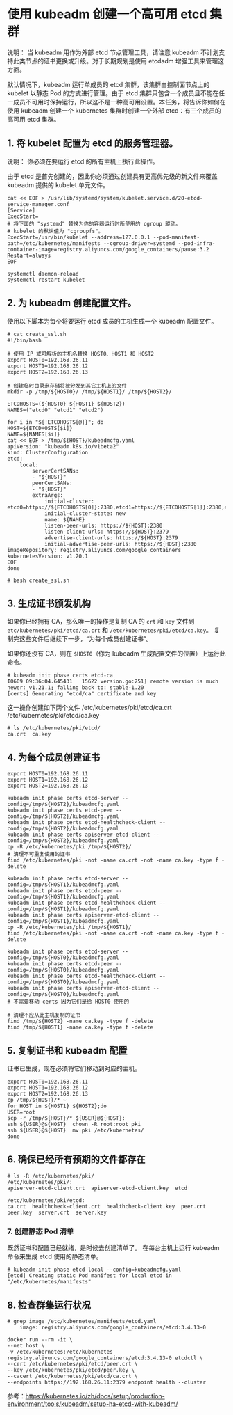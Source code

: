 # 使用 kubeadm 创建一个高可用 etcd 集群

说明：
当 kubeadm 用作为外部 etcd 节点管理工具，请注意 kubeadm 不计划支持此类节点的证书更换或升级。对于长期规划是使用 etcdadm 增强工具来管理这方面。

默认情况下，kubeadm 运行单成员的 etcd 集群，该集群由控制面节点上的 kubelet 以静态 Pod 的方式进行管理。由于 etcd 集群只包含一个成员且不能在任一成员不可用时保持运行，所以这不是一种高可用设置。本任务，将告诉你如何在使用 kubeadm 创建一个 kubernetes 集群时创建一个外部 etcd：有三个成员的高可用 etcd 集群。

## 1. 将 kubelet 配置为 etcd 的服务管理器。
说明： 你必须在要运行 etcd 的所有主机上执行此操作。

由于 etcd 是首先创建的，因此你必须通过创建具有更高优先级的新文件来覆盖 kubeadm 提供的 kubelet 单元文件。

```
cat << EOF > /usr/lib/systemd/system/kubelet.service.d/20-etcd-service-manager.conf
[Service]
ExecStart=
# 将下面的 "systemd" 替换为你的容器运行时所使用的 cgroup 驱动。
# kubelet 的默认值为 "cgroupfs"。
ExecStart=/usr/bin/kubelet --address=127.0.0.1 --pod-manifest-path=/etc/kubernetes/manifests --cgroup-driver=systemd --pod-infra-container-image=registry.aliyuncs.com/google_containers/pause:3.2
Restart=always
EOF

systemctl daemon-reload
systemctl restart kubelet
```

## 2. 为 kubeadm 创建配置文件。
使用以下脚本为每个将要运行 etcd 成员的主机生成一个 kubeadm 配置文件。
```
# cat create_ssl.sh 
#!/bin/bash

# 使用 IP 或可解析的主机名替换 HOST0、HOST1 和 HOST2
export HOST0=192.168.26.11
export HOST1=192.168.26.12
export HOST2=192.168.26.13

# 创建临时目录来存储将被分发到其它主机上的文件
mkdir -p /tmp/${HOST0}/ /tmp/${HOST1}/ /tmp/${HOST2}/

ETCDHOSTS=(${HOST0} ${HOST1} ${HOST2})
NAMES=("etcd0" "etcd1" "etcd2")

for i in "${!ETCDHOSTS[@]}"; do
HOST=${ETCDHOSTS[$i]}
NAME=${NAMES[$i]}
cat << EOF > /tmp/${HOST}/kubeadmcfg.yaml
apiVersion: "kubeadm.k8s.io/v1beta2"
kind: ClusterConfiguration
etcd:
    local:
        serverCertSANs:
        - "${HOST}"
        peerCertSANs:
        - "${HOST}"
        extraArgs:
            initial-cluster: etcd0=https://${ETCDHOSTS[0]}:2380,etcd1=https://${ETCDHOSTS[1]}:2380,etcd2=https://${ETCDHOSTS[2]}:2380
            initial-cluster-state: new
            name: ${NAME}
            listen-peer-urls: https://${HOST}:2380
            listen-client-urls: https://${HOST}:2379
            advertise-client-urls: https://${HOST}:2379
            initial-advertise-peer-urls: https://${HOST}:2380
imageRepository: registry.aliyuncs.com/google_containers
kubernetesVersion: v1.20.1
EOF
done

# bash create_ssl.sh 
```
## 3. 生成证书颁发机构

如果你已经拥有 CA，那么唯一的操作是复制 CA 的 `crt` 和 `key` 文件到`etc/kubernetes/pki/etcd/ca.crt` 和 `/etc/kubernetes/pki/etcd/ca.key`。 复制完这些文件后继续下一步，“为每个成员创建证书”。

如果你还没有 CA，则在 `$HOST0`（你为 kubeadm 生成配置文件的位置）上运行此命令。

```
# kubeadm init phase certs etcd-ca
I0609 09:36:04.645431   15622 version.go:251] remote version is much newer: v1.21.1; falling back to: stable-1.20
[certs] Generating "etcd/ca" certificate and key
```
这一操作创建如下两个文件
/etc/kubernetes/pki/etcd/ca.crt
/etc/kubernetes/pki/etcd/ca.key
```
# ls /etc/kubernetes/pki/etcd/
ca.crt  ca.key
```

## 4. 为每个成员创建证书
```
export HOST0=192.168.26.11
export HOST1=192.168.26.12
export HOST2=192.168.26.13

kubeadm init phase certs etcd-server --config=/tmp/${HOST2}/kubeadmcfg.yaml
kubeadm init phase certs etcd-peer --config=/tmp/${HOST2}/kubeadmcfg.yaml
kubeadm init phase certs etcd-healthcheck-client --config=/tmp/${HOST2}/kubeadmcfg.yaml
kubeadm init phase certs apiserver-etcd-client --config=/tmp/${HOST2}/kubeadmcfg.yaml
cp -R /etc/kubernetes/pki /tmp/${HOST2}/
# 清理不可重复使用的证书
find /etc/kubernetes/pki -not -name ca.crt -not -name ca.key -type f -delete

kubeadm init phase certs etcd-server --config=/tmp/${HOST1}/kubeadmcfg.yaml
kubeadm init phase certs etcd-peer --config=/tmp/${HOST1}/kubeadmcfg.yaml
kubeadm init phase certs etcd-healthcheck-client --config=/tmp/${HOST1}/kubeadmcfg.yaml
kubeadm init phase certs apiserver-etcd-client --config=/tmp/${HOST1}/kubeadmcfg.yaml
cp -R /etc/kubernetes/pki /tmp/${HOST1}/
find /etc/kubernetes/pki -not -name ca.crt -not -name ca.key -type f -delete

kubeadm init phase certs etcd-server --config=/tmp/${HOST0}/kubeadmcfg.yaml
kubeadm init phase certs etcd-peer --config=/tmp/${HOST0}/kubeadmcfg.yaml
kubeadm init phase certs etcd-healthcheck-client --config=/tmp/${HOST0}/kubeadmcfg.yaml
kubeadm init phase certs apiserver-etcd-client --config=/tmp/${HOST0}/kubeadmcfg.yaml
# 不需要移动 certs 因为它们是给 HOST0 使用的

# 清理不应从此主机复制的证书
find /tmp/${HOST2} -name ca.key -type f -delete
find /tmp/${HOST1} -name ca.key -type f -delete
```
## 5. 复制证书和 kubeadm 配置
证书已生成，现在必须将它们移动到对应的主机。
```
export HOST0=192.168.26.11
export HOST1=192.168.26.12
export HOST2=192.168.26.13
cp /tmp/${HOST}/* ~
for HOST in ${HOST1} ${HOST2};do
USER=root
scp -r /tmp/${HOST}/* ${USER}@${HOST}:
ssh ${USER}@${HOST}  chown -R root:root pki
ssh ${USER}@${HOST}  mv pki /etc/kubernetes/
done
```
## 6. 确保已经所有预期的文件都存在
```
# ls -R /etc/kubernetes/pki/
/etc/kubernetes/pki/:
apiserver-etcd-client.crt  apiserver-etcd-client.key  etcd

/etc/kubernetes/pki/etcd:
ca.crt  healthcheck-client.crt  healthcheck-client.key  peer.crt  peer.key  server.crt  server.key

```
### 7. 创建静态 Pod 清单
既然证书和配置已经就绪，是时候去创建清单了。 在每台主机上运行 kubeadm 命令来生成 etcd 使用的静态清单。
```
# kubeadm init phase etcd local --config=kubeadmcfg.yaml
[etcd] Creating static Pod manifest for local etcd in "/etc/kubernetes/manifests"
```
## 8. 检查群集运行状况
```
# grep image /etc/kubernetes/manifests/etcd.yaml 
    image: registry.aliyuncs.com/google_containers/etcd:3.4.13-0

docker run --rm -it \
--net host \
-v /etc/kubernetes:/etc/kubernetes registry.aliyuncs.com/google_containers/etcd:3.4.13-0 etcdctl \
--cert /etc/kubernetes/pki/etcd/peer.crt \
--key /etc/kubernetes/pki/etcd/peer.key \
--cacert /etc/kubernetes/pki/etcd/ca.crt \
--endpoints https://192.168.26.11:2379 endpoint health --cluster
```

参考：https://kubernetes.io/zh/docs/setup/production-environment/tools/kubeadm/setup-ha-etcd-with-kubeadm/
